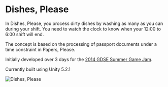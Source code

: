 # Dishes, Please

In Dishes, Please, you process dirty dishes by washing as many as you can during your shift. You need to watch the clock to know when your 12:00 to 6:00 shift will end.

The concept is based on the processing of passport documents under a time constraint in Papers, Please.

Initially developed over 3 days for the [2014 GDSE Summer Game Jam](http://meta.gamedev.stackexchange.com/questions/1637/the-2014-gdse-summer-game-jam).

Currently built using Unity 5.2.1

![Dishes, Please](http://i.imgur.com/XBYXyK1.png)
